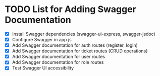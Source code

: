 # TODO List for Adding Swagger Documentation

- [x] Install Swagger dependencies (swagger-ui-express, swagger-jsdoc)
- [x] Configure Swagger in app.js
- [x] Add Swagger documentation for auth routes (register, login)
- [x] Add Swagger documentation for ticket routes (CRUD operations)
- [x] Add Swagger documentation for user routes
- [x] Add Swagger documentation for role routes
- [x] Test Swagger UI accessibility
